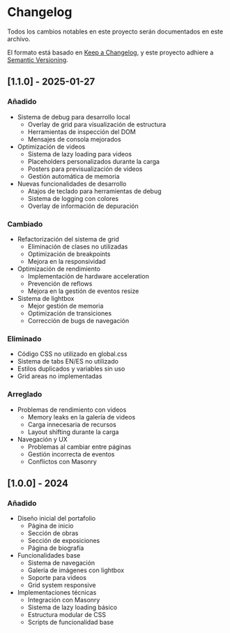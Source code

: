 # Changelog

Todos los cambios notables en este proyecto serán documentados en este archivo.

El formato está basado en [Keep a Changelog](https://keepachangelog.com/es-ES/1.0.0/),
y este proyecto adhiere a [Semantic Versioning](https://semver.org/spec/v2.0.0.html).

## [1.1.0] - 2025-01-27

### Añadido
- Sistema de debug para desarrollo local
  - Overlay de grid para visualización de estructura
  - Herramientas de inspección del DOM
  - Mensajes de consola mejorados
- Optimización de videos
  - Sistema de lazy loading para videos
  - Placeholders personalizados durante la carga
  - Posters para previsualización de videos
  - Gestión automática de memoria
- Nuevas funcionalidades de desarrollo
  - Atajos de teclado para herramientas de debug
  - Sistema de logging con colores
  - Overlay de información de depuración

### Cambiado
- Refactorización del sistema de grid
  - Eliminación de clases no utilizadas
  - Optimización de breakpoints
  - Mejora en la responsividad
- Optimización de rendimiento
  - Implementación de hardware acceleration
  - Prevención de reflows
  - Mejora en la gestión de eventos resize
- Sistema de lightbox
  - Mejor gestión de memoria
  - Optimización de transiciones
  - Corrección de bugs de navegación

### Eliminado
- Código CSS no utilizado en global.css
- Sistema de tabs EN/ES no utilizado
- Estilos duplicados y variables sin uso
- Grid areas no implementadas

### Arreglado
- Problemas de rendimiento con videos
  - Memory leaks en la galería de videos
  - Carga innecesaria de recursos
  - Layout shifting durante la carga
- Navegación y UX
  - Problemas al cambiar entre páginas
  - Gestión incorrecta de eventos
  - Conflictos con Masonry

## [1.0.0] - 2024

### Añadido
- Diseño inicial del portafolio
  - Página de inicio
  - Sección de obras
  - Sección de exposiciones
  - Página de biografía
- Funcionalidades base
  - Sistema de navegación
  - Galería de imágenes con lightbox
  - Soporte para videos
  - Grid system responsive
- Implementaciones técnicas
  - Integración con Masonry
  - Sistema de lazy loading básico
  - Estructura modular de CSS
  - Scripts de funcionalidad base
